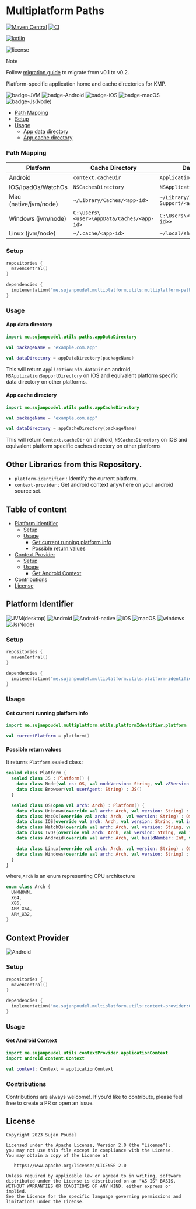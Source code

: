 # Multiplatform Paths

[![Maven Central](https://img.shields.io/maven-central/v/me.sujanpoudel.multiplatform.utils/multiplatform-paths?label=version&color=blue)](https://search.maven.org/search?q=me.sujanpoudel.multiplatform.utils)
[![CI](https://github.com/psuzn/multiplatform-paths/actions/workflows/ci.yml/badge.svg)](https://github.com/psuzn/multiplatform-paths/actions/workflows/ci.yml)

[![kotlin](https://img.shields.io/badge/kotlin-1.9.23-blue?logo=kotlin)](http://kotlinlang.org)

![license](https://img.shields.io/github/license/psuzn/multiplatform-paths?label=License)

> [!NOTE]
> Follow [migration guide](https://github.com/psuzn/multiplatform-paths/blob/main/migration-guides.md##v01x-to-v2x) to migrate from v0.1 to v0.2.

Platform-specific application home and cache directories for KMP.

![badge-JVM](https://img.shields.io/badge/JVM(desktop)-orange)
![badge-Android](https://img.shields.io/badge/Android-dodgerblue?logo=android&logoColor=white)
![badge-iOS](https://img.shields.io/badge/iOS-gray?logo=apple&logoColor=silver)
![badge-macOS](https://img.shields.io/badge/macOS-gray?logo=apple&logoColor=silver)
![badge-Js(Node)](https://img.shields.io/badge/Js(Node)-limegreen?logo=nodedotjs&logoColor=white)

- [Path Mapping](#setup)
- [Setup](#setup)
- [Usage](#usage)
  - [App data directory](#app-data-directory)
  - [App cache directory](#app-cache-directory)

### Path Mapping

| Platform              | Cache Directory                            | Data Directory                             |
|-----------------------|--------------------------------------------|--------------------------------------------|
| Android               | `context.cacheDir`                         | `ApplicationInfo.dataDir`                  |
| IOS/IpadOs/WatchOs    | `NSCachesDirectory`                        | `NSApplicationSupportDirectory`            |
| Mac (native/jvm/node) | `~/Library/Caches/<app-id>`                | `~/Library/Application Support/<app-id>`   |
| Windows (jvm/node)    | `C:\Users\<user>\AppData/Caches/<app-id>`  | `C:\Users\<user>\AppData/<app-id>>`        |
| Linux (jvm/node)      | `~/.cache/<app-id>`                        |  `~/local/share/<app-id>`                  |

### Setup

```kotlin
repositories {
  mavenCentral()
}

dependencies {
  implementation("me.sujanpoudel.multiplatform.utils:multiplatform-paths:0.2.1")
}
```

### Usage

#### App data directory

```kotlin
import me.sujanpoudel.utils.paths.appDataDirectory

val packageName = "example.com.app"

val dataDirectory = appDataDirectory(packageName)
```

This will return `ApplicationInfo.dataDir` on android, `NSApplicationSupportDirectory` on IOS and equivalent platform specific data
directory on other platforms.

#### App cache directory

```kotlin
import me.sujanpoudel.utils.paths.appCacheDirectory

val packageName = "example.com.app"

val dataDirectory = appCacheDirectory(packageName)
```

This will return `Context.cacheDir` on android, `NSCachesDirectory` on IOS and equivalent platform specific caches
directory on other platforms


## Other Libraries from this Repository.
- `platform-identifier` : Identify the current platform.
- `context-provider` : Get android context anywhere on your android source set.

## Table of content

- [Platform Identifier](#platform-identifier)
  - [Setup](#setup-1)
  - [Usage](#usage-1)
    - [Get current running platform info](#get-current-running-platform-info)
    - [Possible return values](#possible-return-values)
- [Context Provider](#context-provider)
  - [Setup](#setup-2)
  - [Usage](#usage-2)
    - [Get Android Context]()
- [Contributions](#contributions)
- [License](#license)



## Platform Identifier

![JVM(desktop)](https://img.shields.io/badge/JVM_(desktop)-orange?logo=freedesktopdoporg)
![Android](https://img.shields.io/badge/Android-dodgerblue?logo=android&logoColor=white)
![Android-native](https://img.shields.io/badge/Native-dodgerblue?logo=android&logoColor=white)
![iOS](https://img.shields.io/badge/iOS-gray?logo=apple&logoColor=silver)
![macOS](https://img.shields.io/badge/macOS-gray?logo=apple&logoColor=silver)
![windows](https://img.shields.io/badge/Windows-deepskyblue?logo=windows&logoColor=white)
![Js(Node)](https://img.shields.io/badge/Javascript-lightslategrey?logo=javascript&logoColor=white)

### Setup

```kotlin
repositories {
  mavenCentral()
}

dependencies {
  implementation("me.sujanpoudel.multiplatform.utils:platform-identifier:0.2.1")
}
```

### Usage

#### Get current running platform info

```kotlin
import me.sujanpoudel.multiplatform.utils.platformIdentifier.platform

val currentPlatform = platform()

```

#### Possible return values

It returns `Platform` sealed class:

```kotlin
sealed class Platform {
  sealed class JS : Platform() {
    data class Node(val os: OS, val nodeVersion: String, val v8Version: String) : JS()
    data class Browser(val userAgent: String) : JS()
  }

  sealed class OS(open val arch: Arch) : Platform() {
    data class Unknown(override val arch: Arch, val version: String) : OS(arch)
    data class MacOs(override val arch: Arch, val version: String) : OS(arch)
    data class IOS(override val arch: Arch, val version: String, val isSimulator: Boolean) : OS(arch)
    data class WatchOs(override val arch: Arch, val version: String, val isSimulator: Boolean) : OS(arch)
    data class TvOs(override val arch: Arch, val version: String, val isSimulator: Boolean) : OS(arch)
    data class Android(override val arch: Arch, val buildNumber: Int, val androidVersion: String, val isWatch: Boolean, val isTv: Boolean) : OS(arch)

    data class Linux(override val arch: Arch, val version: String) : OS(arch)
    data class Windows(override val arch: Arch, val version: String) : OS(arch)
  }
}
```

where,`Arch` is an enum representing CPU architecture

```kotlin
enum class Arch {
  UNKNOWN,
  X64,
  X86,
  ARM_X64,
  ARM_X32,
}
```

## Context Provider

![Android](https://img.shields.io/badge/Android-dodgerblue?logo=android&logoColor=white)

### Setup

```kotlin
repositories {
  mavenCentral()
}

dependencies {
  implementation("me.sujanpoudel.multiplatform.utils:context-provider:0.2.1")
}
```

### Usage

#### Get Android Context

```kotlin
import me.sujanpoudel.utils.contextProvider.applicationContext
import android.content.Context

val context: Context = applicationContext

```

### Contributions

Contributions are always welcome!. If you'd like to contribute, please feel free to create a PR or
open an issue.

## License

```
Copyright 2023 Sujan Poudel

Licensed under the Apache License, Version 2.0 (the "License");
you may not use this file except in compliance with the License.
You may obtain a copy of the License at

   https://www.apache.org/licenses/LICENSE-2.0

Unless required by applicable law or agreed to in writing, software
distributed under the License is distributed on an "AS IS" BASIS,
WITHOUT WARRANTIES OR CONDITIONS OF ANY KIND, either express or implied.
See the License for the specific language governing permissions and
limitations under the License.
```
